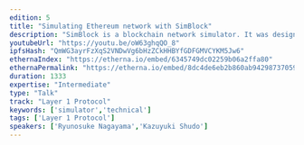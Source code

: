 ```yaml
---
edition: 5
title: "Simulating Ethereum network with SimBlock"
description: "SimBlock is a blockchain network simulator. It was designed as an event-driven simulator wherein each participating node behaves according to generated events, e.g., block generation and exchanging messages. This simulator supports Bitcoin, Dogecoin, Litecoin networks and has already been used in several studies about block propagation delay and fork rate. We are developing to support Ethereum, which will allow Ethereum developers or researchers to obtain more realistic data, such as in setting block generation intervals and designing neighbor node selection algorithms. In this presentation, we will show an experiment on how GHOST improves blockchain security as an application of SimBlock. GHOST is a block selection protocol being developed together with Casper, which is PoS protocol of Ethereum. GHOST has been shown analytically to improve blockchain security, but there is little experimental support. In this experiment, we compare the attack success rate in several parameters with the longest protocol.We would like to introduce a practical simulator and get your opinion on future SimBlock Ethereum support."
youtubeUrl: "https://youtu.be/oW63ghqQO_8"
ipfsHash: "QmWG3ayrFzXqS2VNDwVg6bHzZCkHHBYfGDFGMVCYKM5Jw6"
ethernaIndex: "https://etherna.io/embed/6345749dc02259b06a2ffa80"
ethernaPermalink: "https://etherna.io/embed/8dc4de6eb2b860ab94298737059eee236b68c4abacf5c403c5721fb4f3a67e72"
duration: 1333
expertise: "Intermediate"
type: "Talk"
track: "Layer 1 Protocol"
keywords: ['simulator','technical']
tags: ['Layer 1 Protocol']
speakers: ['Ryunosuke Nagayama','Kazuyuki Shudo']
---
```

